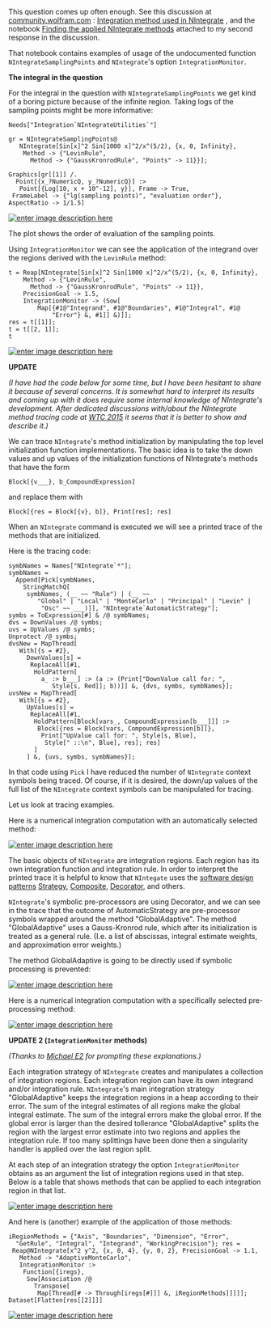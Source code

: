 This question comes up often enough. See this discussion at [community.wolfram.com][1] : [Integration method used in NIntegrate][2] , and the notebook [Finding the applied NIntegrate methods][3] attached to my second response in the discussion.

That notebook contains examples of usage of the undocumented function `NIntegrateSamplingPoints` and `NIntegrate`'s option `IntegrationMonitor`.

**The integral in the question**

For the integral in the question with `NIntegrateSamplingPoints` we get kind of a boring picture because of the infinite region. Taking logs of the sampling points might be more informative:

    Needs["Integration`NIntegrateUtilities`"]

    gr = NIntegrateSamplingPoints@
       NIntegrate[Sin[x]^2 Sin[1000 x]^2/x^(5/2), {x, 0, Infinity}, 
        Method -> {"LevinRule", 
          Method -> {"GaussKronrodRule", "Points" -> 11}}];

    Graphics[gr[[1]] /. 
      Point[{x_?NumericQ, y_?NumericQ}] :> 
       Point[{Log[10, x + 10^-12], y}], Frame -> True, 
     FrameLabel -> {"lg(sampling points)", "evaluation order"}, AspectRatio -> 1/1.5]

[![enter image description here][4]][4]

The plot shows the order of evaluation of the sampling points.

Using `IntegrationMonitor` we can see the application of the integrand over the regions derived with the `LevinRule` method:

    t = Reap[NIntegrate[Sin[x]^2 Sin[1000 x]^2/x^(5/2), {x, 0, Infinity}, 
        Method -> {"LevinRule", 
          Method -> {"GaussKronrodRule", "Points" -> 11}}, 
        PrecisionGoal -> 1.5, 
        IntegrationMonitor -> (Sow[
            Map[{#1@"Integrand", #1@"Boundaries", #1@"Integral", #1@
                "Error"} &, #1]] &)]];
    res = t[[1]];
    t = t[[2, 1]];
    t

[![enter image description here][5]][5]


**UPDATE**

*(I have had the code below for some time, but I have been hesitant to share it because of several concerns. It is somewhat hard to interpret its results and coming up with it does require some internal knowledge of NIntegrate's development. After dedicated discussions with/about the NIntegrate method tracing code at [WTC 2015][6] it seems that it is better to show and describe it.)*

We can trace `NIntegrate`'s method initialization by manipulating the top level initialization function implementations. The basic idea is to take the down values and up values of the initialization functions of NIntegrate's methods that have the form 

    Block[{v___}, b_CompoundExpression]

and replace them with 

    Block[{res = Block[{v}, b]}, Print[res]; res]

When an `NIntegrate` command is executed we will see a printed trace of the methods that are initialized.

Here is the tracing code:

    symbNames = Names["NIntegrate`*"];
    symbNames = 
      Append[Pick[symbNames, 
        StringMatchQ[
         symbNames, (__ ~~ "Rule") | (__ ~~ 
            "Global" | "Local" | "MonteCarlo" | "Principal" | "Levin" | 
             "Osc" ~~ ___)]], "NIntegrate`AutomaticStrategy"];
    symbs = ToExpression[#] & /@ symbNames;
    dvs = DownValues /@ symbs;
    uvs = UpValues /@ symbs;
    Unprotect /@ symbs;
    dvsNew = MapThread[
       With[{s = #2},
         DownValues[s] = 
          ReplaceAll[#1, 
           HoldPattern[
             a_ :> b___] :> (a :> (Print["DownValue call for: ", 
                Style[s, Red]]; b))]] &, {dvs, symbs, symbNames}];
    uvsNew = MapThread[
       With[{s = #2},
         UpValues[s] =
          ReplaceAll[#1,
           HoldPattern[Block[vars_, CompoundExpression[b___]]] :>
            Block[{res = Block[vars, CompoundExpression[b]]}, 
             Print["UpValue call for: ", Style[s, Blue], 
              Style[" ::\n", Blue], res]; res]
           ]
         ] &, {uvs, symbs, symbNames}];

In that code using `Pick` I have reduced the number of `NIntegrate` context symbols being traced. Of course, if it is desired, the down/up values of the full list of the `NIntegrate` context symbols can be manipulated for tracing.

Let us look at tracing examples.

Here is a numerical integration computation with an automatically selected method:

[![enter image description here][7]][7]

The basic objects of `NIntegrate` are integration regions. Each region has its own integration function and integration rule. In order to interpret the printed trace it is helpful to know that `NIntegate` uses the [software design patterns][8] [Strategy][9], [Composite][10], [Decorator][11], and others. 

`NIntegrate`'s symbolic pre-processors are using Decorator, and we can see in the trace that the outcome of AutomaticStrategy are pre-processor symbols wrapped around the method "GlobalAdaptive". The method "GlobalAdaptive" uses a Gauss-Kronrod rule, which after its initialization is treated as a general rule. (I.e. a list of abscissas, integral estimate weights, and approximation error weights.) 

The method GlobalAdaptive is going to be directly used if symbolic processing is prevented:

[![enter image description here][12]][12]

Here is a numerical integration computation with a specifically selected pre-processing method:

[![enter image description here][13]][13]


**UPDATE 2 (`IntegrationMonitor` methods)**

*(Thanks to [Michael E2](http://mathematica.stackexchange.com/users/4999/michael-e2) for prompting these explanations.)*

Each integration strategy of `NIntegrate` creates and manipulates a collection of integration regions. Each integration region can have its own integrand and/or integration rule. `NIntegrate`'s main integration strategy "GlobalAdaptive" keeps the integration regions in a heap according to their error. The sum of the integral estimates of all regions make the global integral estimate. The sum of the integral errors make the global error. If the global error is larger than the desired tollerance "GlobalAdaptive" splits the region with the largest error estimate into two regions and applies the integration rule. If too many splittings have been done then a singularity handler is applied over the last region split.

At each step of an integration strategy the option `IntegrationMonitor` obtains as an argument the list of integration regions used in that step. Below is a table that shows methods that can be applied to each integration region in that list.

[![enter image description here][14]][14]

And here is (another) example of the application of those methods:

    iRegionMethods = {"Axis", "Boundaries", "Dimension", "Error", 
      "GetRule", "Integral", "Integrand", "WorkingPrecision"}; res = 
     Reap@NIntegrate[x^2 y^2, {x, 0, 4}, {y, 0, 2}, PrecisionGoal -> 1.1, 
       Method -> "AdaptiveMonteCarlo", 
       IntegrationMonitor :> 
        Function[{iregs}, 
         Sow[Association /@ 
           Transpose[
            Map[Thread[# -> Through[iregs[#]]] &, iRegionMethods]]]]];
    Dataset[Flatten[res[[2]]]]

[![enter image description here][15]][15]


  [1]: http://community.wolfram.com
  [2]: http://community.wolfram.com/groups/-/m/t/314124
  [3]: http://community.wolfram.com/groups?p_auth=nbRdQI9w&p_p_id=19&p_p_lifecycle=1&p_p_state=exclusive&p_p_mode=view&p_p_col_id=column-1&p_p_col_pos=1&p_p_col_count=3&_19_struts_action=%2Fmessage_boards%2Fget_message_attachment&_19_messageId=370695&_19_attachment=Finding%20the%20applied%20NIntegrate%20methods.nb
  [4]: http://i.stack.imgur.com/S2IUV.png
  [5]: http://i.stack.imgur.com/LWrw7.png
  [6]: http://www.wolfram.com/events/technology-conference/2015/
  [7]: http://i.stack.imgur.com/kVg91.png
  [8]: https://en.wikipedia.org/wiki/Software_design_pattern
  [9]: https://en.wikipedia.org/wiki/Strategy_pattern
  [10]: https://en.wikipedia.org/wiki/Composite_pattern
  [11]: https://en.wikipedia.org/wiki/Decorator_pattern
  [12]: http://i.stack.imgur.com/UC6yi.png
  [13]: http://i.stack.imgur.com/I2lhu.png
  [14]: http://i.stack.imgur.com/Fe1cY.png
  [15]: http://i.stack.imgur.com/h6GBd.png
